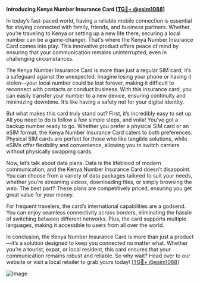 **Introducing Kenya Number Insurance Card [[TG💪+ @esim1088](https://t.me/s/esim1088)]**

In today’s fast-paced world, having a reliable mobile connection is essential for staying connected with family, friends, and business partners. Whether you’re traveling to Kenya or setting up a new life there, securing a local number can be a game-changer. That's where the Kenya Number Insurance Card comes into play. This innovative product offers peace of mind by ensuring that your communication remains uninterrupted, even in challenging circumstances.

The Kenya Number Insurance Card is more than just a regular SIM card; it’s a safeguard against the unexpected. Imagine losing your phone or having it stolen—your local number could be lost forever, making it difficult to reconnect with contacts or conduct business. With this insurance card, you can easily transfer your number to a new device, ensuring continuity and minimizing downtime. It’s like having a safety net for your digital identity.

But what makes this card truly stand out? First, it’s incredibly easy to set up. All you need to do is follow a few simple steps, and voila! You’ve got a backup number ready to go. Whether you prefer a physical SIM card or an eSIM format, the Kenya Number Insurance Card caters to both preferences. Physical SIM cards are perfect for those who like tangible solutions, while eSIMs offer flexibility and convenience, allowing you to switch carriers without physically swapping cards.

Now, let’s talk about data plans. Data is the lifeblood of modern communication, and the Kenya Number Insurance Card doesn’t disappoint. You can choose from a variety of data packages tailored to suit your needs, whether you’re streaming videos, downloading files, or simply browsing the web. The best part? These plans are competitively priced, ensuring you get great value for your money.

For frequent travelers, the card’s international capabilities are a godsend. You can enjoy seamless connectivity across borders, eliminating the hassle of switching between different networks. Plus, the card supports multiple languages, making it accessible to users from all over the world.

In conclusion, the Kenya Number Insurance Card is more than just a product—it’s a solution designed to keep you connected no matter what. Whether you’re a tourist, expat, or local resident, this card ensures that your communication remains robust and reliable. So why wait? Head over to our website or visit a local retailer to grab yours today! [[TG💪+ @esim1088](https://t.me/s/esim1088)]

![Image](https://i.postimg.cc/Y0z9fWf4/image.png)